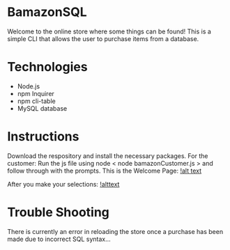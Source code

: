 # BamazonSQL
Welcome to the online store where some things can be found!
This is a simple CLI that allows the user to purchase items from a database.

# Technologies
- Node.js
- npm Inquirer
- npm cli-table
- MySQL database

# Instructions
Download the respository and install the necessary packages. 
For the customer:
Run the js file using node < node bamazonCustomer.js > and follow through with the prompts. 
This is the Welcome Page:
[!alt text](https://github.com/hkichen/BamazonSQL/blob/master/images/connect_welcome.PNG)

After you make your selections:
[!alttext](https://github.com/hkichen/BamazonSQL/blob/master/images/purchase.PNG)


# Trouble Shooting
There is currently an error in reloading the store once a purchase has been made due to incorrect SQL syntax...
